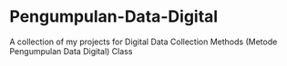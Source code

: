# Pengumpulan-Data-Digital
A collection of my projects for Digital Data Collection Methods (Metode Pengumpulan Data Digital) Class

